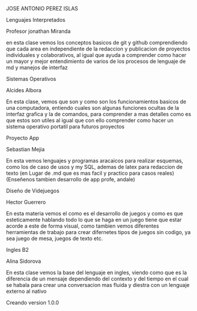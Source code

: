 JOSE ANTONIO PEREZ ISLAS

Lenguajes Interpretados

Profesor jonathan Miranda

en esta clase vemos los conceptos basicos de git y github
comprendiendo que cada area en independiente de la redaccion y publicacion de proyectos individuales y colaborativos, al igual que ayuda a comprender como hacer un mayor y mejor entendimiento de varios de los procesos de lenguaje de md y manejos de interfaz

Sistemas Operativos

Alcides Albora

En esta clase, vemos que son y como son los funcionamientos basicos de una computadora, entiendo cuales son algunas funciones ocultas de la interfaz grafica y la de comandos, para comprender a mas detalles como es que estos son utiles al igual que con ello comprender como hacer un sistema operativo portatil para futuros proyectos

Proyecto App


Sebastian Mejia

En esta vemos lenguajes y programas aracaicos para realizar esquemas, como los de caso de usos y my SQL, ademas de latex para redaccion de texto (en Lugar de .md que es mas facil y practico para casos reales) (Enseñenos tambien desarrollo de app profe, andale)

Diseño de Videjuegos

Hector Guerrero

En esta materia vemos el como es el desarrollo de juegos y como es que esteticamente hablando todo lo que se haga en un juego tiene que estar acorde a este de forma visual, como tambien vemos diferentes herramientas de trabajo para crear difernetes tipos de juegos sin codigo, ya sea juego de mesa, juegos de texto etc.

Ingles B2

Alina Sidorova

En esta clase vemos la base del lenguaje en ingles, viendo como que es la diferencia de un mensaje dependiendo del contexto y del tiempo en el cual se habala para crear una conversacion mas fluida y diestra con un lenguaje externo al nativo


Creando version 1.0.0
